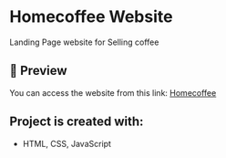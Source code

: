 # Homecoffee Website
<p>Landing Page website for Selling coffee</p>

## 🔗 Preview
You can access the website from this link: [Homecoffee](https://somaye-rajeie.github.io/Homecoffee/)
## Project is created with:

- HTML, CSS, JavaScript
